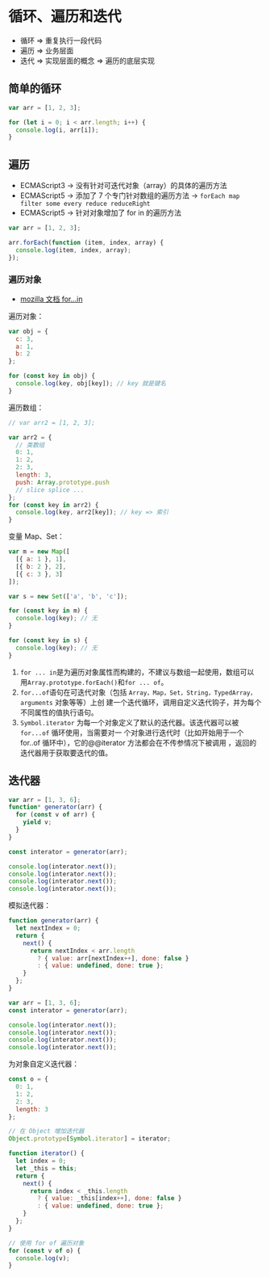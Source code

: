# 循环、遍历和迭代

- 循环 => 重复执行一段代码
- 遍历 => 业务层面
- 迭代 => 实现层面的概念 => 遍历的底层实现

## 简单的循环

```js
var arr = [1, 2, 3];

for (let i = 0; i < arr.length; i++) {
  console.log(i, arr[i]);
}
```

## 遍历

- ECMAScript3 -> 没有针对可迭代对象（array）的具体的遍历方法
- ECMAScript5 -> 添加了 7 个专门针对数组的遍历方法 ->
  `forEach map filter some every reduce reduceRight`
- ECMAScript5 -> 针对对象增加了 for in 的遍历方法

```js
var arr = [1, 2, 3];

arr.forEach(function (item, index, array) {
  console.log(item, index, array);
});
```

### 遍历对象

- [mozilla 文档 for...in](https://developer.mozilla.org/zh-CN/docs/Web/JavaScript/Reference/Statements/for...in)

遍历对象：

```js
var obj = {
  c: 3,
  a: 1,
  b: 2
};

for (const key in obj) {
  console.log(key, obj[key]); // key 就是键名
}
```

遍历数组：

```js
// var arr2 = [1, 2, 3];

var arr2 = {
  // 类数组
  0: 1,
  1: 2,
  2: 3,
  length: 3,
  push: Array.prototype.push
  // slice splice ...
};
for (const key in arr2) {
  console.log(key, arr2[key]); // key => 索引
}
```

变量 Map、Set：

```js
var m = new Map([
  [{ a: 1 }, 1],
  [{ b: 2 }, 2],
  [{ c: 3 }, 3]
]);

var s = new Set(['a', 'b', 'c']);

for (const key in m) {
  console.log(key); // 无
}

for (const key in s) {
  console.log(key); // 无
}
```

1. `for ... in`是为遍历对象属性而构建的，不建议与数组一起使用，数组可以
   用`Array.prototype.forEach()`和`for ... of`。
2. `for...of`语句在可迭代对象（包括 `Array，Map，Set，String，TypedArray，arguments` 对象等等）上创
   建一个迭代循环，调用自定义迭代钩子，并为每个不同属性的值执行语句。
3. `Symbol.iterator` 为每一个对象定义了默认的迭代器。该迭代器可以被 `for...of` 循环使用，当需要对一
   个对象进行迭代时（比如开始用于一个 for..of 循环中），它的@@iterator 方法都会在不传参情况下被调用
   ，返回的迭代器用于获取要迭代的值。

## 迭代器

```js
var arr = [1, 3, 6];
function* generator(arr) {
  for (const v of arr) {
    yield v;
  }
}

const interator = generator(arr);

console.log(interator.next());
console.log(interator.next());
console.log(interator.next());
console.log(interator.next());
```

模拟迭代器：

```js
function generator(arr) {
  let nextIndex = 0;
  return {
    next() {
      return nextIndex < arr.length
        ? { value: arr[nextIndex++], done: false }
        : { value: undefined, done: true };
    }
  };
}

var arr = [1, 3, 6];
const interator = generator(arr);

console.log(interator.next());
console.log(interator.next());
console.log(interator.next());
console.log(interator.next());
```

为对象自定义迭代器：

```js
const o = {
  0: 1,
  1: 2,
  2: 3,
  length: 3
};

// 在 Object 增加迭代器
Object.prototype[Symbol.iterator] = iterator;

function iterator() {
  let index = 0;
  let _this = this;
  return {
    next() {
      return index < _this.length
        ? { value: _this[index++], done: false }
        : { value: undefined, done: true };
    }
  };
}

// 使用 for of 遍历对象
for (const v of o) {
  console.log(v);
}
```
